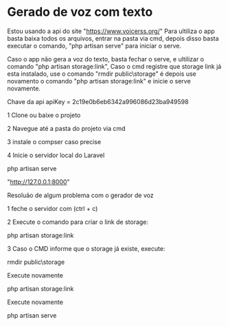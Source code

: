 # Gerado de voz com texto

Estou usando a api do site "https://www.voicerss.org/"
Para ultiliza o app basta baixa todos os arquivos, entrar na pasta via cmd, depois disso basta
executar o comando, "php artisan serve" para iniciar o serve.

Caso o app não gera  a voz do texto, basta fechar o serve, e ultilizar o comando "php artisan storage:link", Caso o cmd registre que storage link já esta instalado, use o comando "rmdir public\storage" é depois use novamento o comando "php artisan storage:link" e inicie o serve novamente.

Chave da api
apiKey = 2c19e0b6eb6342a996086d23ba949598

1 Clone ou baixe o projeto

2 Navegue até a pasta do projeto via cmd

3 instale o compser caso precise

4 Inicie o servidor local do Laravel

php artisan serve

"http://127.0.0.1:8000"

Resoluão de algum problema com o gerador de voz

1 feche o servidor com (ctrl + c)

2 Execute o comando para criar o link de storage:

php artisan storage:link

3 Caso o CMD informe que o storage já existe, execute:

rmdir public\storage

Execute novamente 

php artisan storage:link

Execute novamente

php artisan serve







